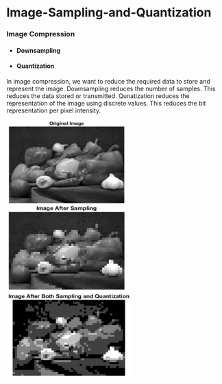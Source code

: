 # Image-Sampling-and-Quantization

### Image Compression
- #### Downsampling
- #### Quantization

In image compression, we want to reduce the required data to store and represent the image. Downsampling reduces the number of samples. This reduces the data stored or transmitted. Qunatization reduces the representation of the image using discrete values. This reduces the bit representation per pixel intensity.

<img align="left" width="280" height="200" src="images/initial.png">
<img align="left" width="280" height="200" src="images/downsampled.png">
<img align="left" width="290" height="203" src="images/downsampled_quantized.png">
